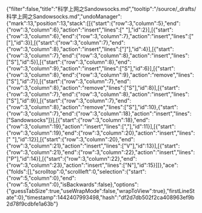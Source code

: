 {"filter":false,"title":"科学上网之Sandowsocks.md","tooltip":"/source/_drafts/科学上网之Sandowsocks.md","undoManager":{"mark":13,"position":13,"stack":[[{"start":{"row":3,"column":5},"end":{"row":3,"column":6},"action":"insert","lines":[" "],"id":2}],[{"start":{"row":3,"column":6},"end":{"row":3,"column":7},"action":"insert","lines":["["],"id":3}],[{"start":{"row":3,"column":7},"end":{"row":3,"column":8},"action":"insert","lines":["]"],"id":4}],[{"start":{"row":3,"column":7},"end":{"row":3,"column":8},"action":"insert","lines":["S"],"id":5}],[{"start":{"row":3,"column":8},"end":{"row":3,"column":9},"action":"insert","lines":["S"],"id":6}],[{"start":{"row":3,"column":8},"end":{"row":3,"column":9},"action":"remove","lines":["S"],"id":7}],[{"start":{"row":3,"column":7},"end":{"row":3,"column":8},"action":"remove","lines":["S"],"id":8}],[{"start":{"row":3,"column":7},"end":{"row":3,"column":8},"action":"insert","lines":["S"],"id":9}],[{"start":{"row":3,"column":7},"end":{"row":3,"column":8},"action":"remove","lines":["S"],"id":10},{"start":{"row":3,"column":7},"end":{"row":3,"column":18},"action":"insert","lines":["Sandowsocks"]}],[{"start":{"row":3,"column":18},"end":{"row":3,"column":19},"action":"insert","lines":[","],"id":11}],[{"start":{"row":3,"column":19},"end":{"row":3,"column":20},"action":"insert","lines":[" "],"id":12}],[{"start":{"row":3,"column":20},"end":{"row":3,"column":21},"action":"insert","lines":["V"],"id":13}],[{"start":{"row":3,"column":21},"end":{"row":3,"column":22},"action":"insert","lines":["P"],"id":14}],[{"start":{"row":3,"column":22},"end":{"row":3,"column":23},"action":"insert","lines":["N"],"id":15}]]},"ace":{"folds":[],"scrolltop":0,"scrollleft":0,"selection":{"start":{"row":5,"column":0},"end":{"row":5,"column":0},"isBackwards":false},"options":{"guessTabSize":true,"useWrapMode":false,"wrapToView":true},"firstLineState":0},"timestamp":1442407993498,"hash":"df2d7db502f2ca408963ef9b2d78f9cdbfe1a63b"}